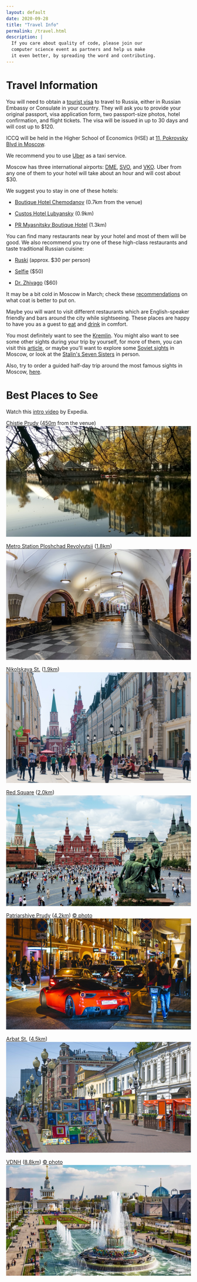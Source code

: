 ```yaml
---
layout: default
date: 2020-09-28
title: "Travel Info"
permalink: /travel.html
description: |
  If you care about quality of code, please join our
  computer science event as partners and help us make
  it even better, by spreading the word and contributing.
---
```


# Travel Information

You will need to obtain a [tourist visa](https://en.wikipedia.org/wiki/Visa_policy_of_Russia)
to travel to Russia, either in Russian Embassy or Consulate in your country.
They will ask you to provide
your original passport, visa application form, two passport-size photos,
hotel confirmation, and flight tickets.
The visa will be issued in up to 30 days and will cost up to $120.

ICCQ will be held in the Higher School of Economics (HSE)
at [11, Pokrovsky Blvd in Moscow](https://goo.gl/maps/B587C4Q8YdBZZ7WT9).

We recommend you to use [Uber](https://www.uber.com/) as a taxi service.

Moscow has three international airports:
[DME](https://www.dme.ru/en/),
[SVO](https://www.svo.aero/en/main),
and
[VKO](http://www.vnukovo.ru/en/).
Uber from any one of them to your hotel will take about an hour
and will cost about $30.

We suggest you to stay in one of these hotels:

  * [Boutique Hotel Chemodanov](https://chemodanov-hotel.ru/en) (0.7km from the venue)

  * [Custos Hotel Lubyansky](https://custoshotels.com/custos-hotel-lubyansky/?lang=en) (0.9km)

  * [PR Myasnitsky Boutique Hotel](https://prhotelgroup.ru/en/) (1.3km)

You can find many restaurants near by your hotel and most of them will be
good. We also recommend you try one of these high-class restaurants and taste
traditional Russian cuisine:

  * [Ruski](http://ruski.354group.com/en/) (approx. $30 per person)

  * [Selfie](https://selfiemoscow.ru/en/) ($50)

  * [Dr. Zhivago](https://drzhivago.ru/en/about) ($60)

It may be a bit cold in Moscow in March; check
these [recommendations](https://www.tripsavvy.com/moscow-in-march-weather-events-and-tips-1501814)
on what coat is better to put on.

Maybe you will want to visit different restaurants which are English-speaker friendly and bars
around the city while sightseeing. These places are happy to have you as a guest to
[eat](https://www.tripsavvy.com/best-inexpensive-moscow-restaurants-and-cafes-1622506) and
[drink](https://www.tripsavvy.com/top-bars-and-pubs-in-moscow-1622465) in comfort.

You most definitely want to see the [Kremlin](https://en.wikipedia.org/wiki/Moscow_Kremlin).
You might also want to see some other sights during your trip by yourself, for more of them,
you can visit this [article](https://www.tripsavvy.com/moscow-must-see-sights-1502282),
or maybe you'll want to explore some [Soviet sights](https://www.tripsavvy.com/soviet-sights-in-moscow-1622455)
in Moscow, or look at the [Stalin's Seven Sisters](https://en.wikipedia.org/wiki/Seven_Sisters_%28Moscow%29)
in person.

Also, try to order a guided half-day trip around the most famous sights in Moscow,
[here](https://www.viator.com/Moscow-tours/Half-day-Tours/d5066-g12-c95).

# Best Places to See

Watch this [intro video](https://www.youtube.com/watch?v=pnN2BNrSrXY) by Expedia.

[Chistie Prudy](https://en.wikipedia.org/wiki/Clean_Ponds)
([450m](https://goo.gl/maps/UZ4ymutEreZjEUPM9) from the venue)
![chistie-prudy](/images/city/chistie-prudy.jpg)

[Metro Station Ploshchad Revolyutsii](https://en.wikipedia.org/wiki/Ploshchad_Revolyutsii_%28Moscow_Metro%29)
([1.8km](https://goo.gl/maps/95uwV6GDtKCVZK8eA))
![ploshchad-revolyutsii](/images/city/ploshchad-revolyutsii.jpg)

[Nikolskaya St.](https://en.wikipedia.org/wiki/Nikolskaya_Street)
([1.9km](https://goo.gl/maps/auRUDXYy6SbMX7pg8))
![nikolskaya](/images/city/nikolskaya.jpg)

[Red Square](https://en.wikipedia.org/wiki/Red_Square)
([2.0km](https://goo.gl/maps/5MyW3nrzfm9mfECS7))
![red-square](/images/city/red-square.jpg)

[Patriarshiye Prudy](https://en.wikipedia.org/wiki/Patriarch_Ponds)
([4.2km](https://goo.gl/maps/5N3wqjdBFTdyoRiz6))
[&copy; photo](https://www.gazeta.ru/social/2017/07/28/10809524.shtml)
![patriarshiye-prudy](/images/city/patriarshiye-prudy.jpg)

[Arbat St.](https://en.wikipedia.org/wiki/Arbat_Street)
([4.5km](https://goo.gl/maps/paJ6UmW6StBmLZDM6))
![arbat](/images/city/arbat.jpg)

[VDNH](https://en.wikipedia.org/wiki/Exhibition_of_Achievements_of_National_Economy)
([8.8km](https://goo.gl/maps/BLMyZxsu1BUfJ8mi9))
[&copy; photo](https://zen.yandex.ru/media/sysoevfm/gde-est-na-vdnh-5d2e444ac49f2900aef436a2)
![vdnh](/images/city/vdnh.jpg)

